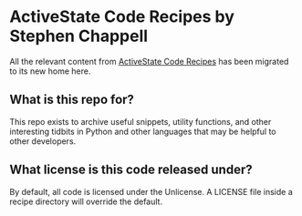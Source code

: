 # ActiveState Code Recipes by Stephen Chappell

All the relevant content from [ActiveState Code Recipes](https://github.com/ActiveState/code) has been migrated to its new home here.

## What is this repo for?

This repo exists to archive useful snippets, utility functions, and other interesting tidbits in Python and other languages that may be helpful to other developers.

## What license is this code released under?

By default, all code is licensed under the Unlicense. A LICENSE file inside a recipe directory will override the default.
